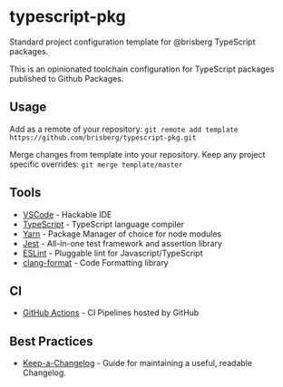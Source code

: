 # typescript-pkg
Standard project configuration template for @brisberg TypeScript packages.

This is an opinionated toolchain configuration for TypeScript packages published to Github Packages.

## Usage

Add as a remote of your repository:
`git remote add template https://github.com/brisberg/typescript-pkg.git`

Merge changes from template into your repository. Keep any project specific overrides:
`git merge template/master`

## Tools

- [VSCode](https://code.visualstudio.com/) - Hackable IDE
- [TypeScript](https://www.typescriptlang.org/) - TypeScript language compiler
- [Yarn](https://yarnpkg.com/) - Package Manager of choice for node modules
- [Jest](https://jestjs.io/en/) - All-in-one test framework and assertion library
- [ESLint](https://eslint.org/) - Pluggable lint for Javascript/TypeScript
- [clang-format](https://clang.llvm.org/) - Code Formatting library

## CI

- [GitHub Actions](https://github.com/features/actions) - CI Pipelines hosted by GitHub

## Best Practices

- [Keep-a-Changelog](https://keepachangelog.com/en/1.0.0/) - Guide for maintaining a useful, readable Changelog.
